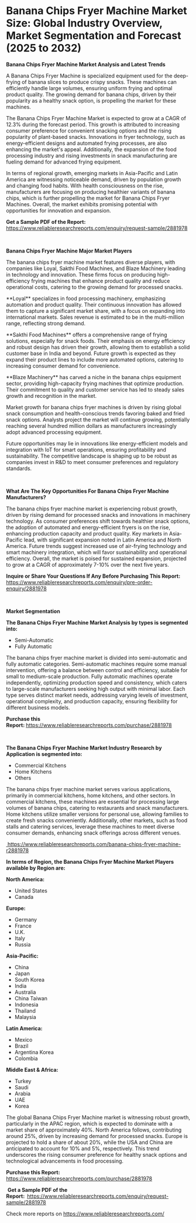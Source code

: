 <p><h1>Banana Chips Fryer Machine Market Size: Global Industry Overview, Market Segmentation and Forecast (2025 to 2032)</h1></p><p><strong>Banana Chips Fryer Machine Market Analysis and Latest Trends</strong></p>
<p><p>A Banana Chips Fryer Machine is specialized equipment used for the deep-frying of banana slices to produce crispy snacks. These machines can efficiently handle large volumes, ensuring uniform frying and optimal product quality. The growing demand for banana chips, driven by their popularity as a healthy snack option, is propelling the market for these machines.</p><p>The Banana Chips Fryer Machine Market is expected to grow at a CAGR of 12.3% during the forecast period. This growth is attributed to increasing consumer preference for convenient snacking options and the rising popularity of plant-based snacks. Innovations in fryer technology, such as energy-efficient designs and automated frying processes, are also enhancing the market's appeal. Additionally, the expansion of the food processing industry and rising investments in snack manufacturing are fueling demand for advanced frying equipment.</p><p>In terms of regional growth, emerging markets in Asia-Pacific and Latin America are witnessing noticeable demand, driven by population growth and changing food habits. With health consciousness on the rise, manufacturers are focusing on producing healthier variants of banana chips, which is further propelling the market for Banana Chips Fryer Machines. Overall, the market exhibits promising potential with opportunities for innovation and expansion.</p></p>
<p><strong>Get a Sample PDF of the Report:&nbsp;</strong> <a href="https://www.reliableresearchreports.com/enquiry/request-sample/2881978?utm_campaign=2737&utm_medium=2&utm_source=Github&utm_content=ia&utm_term=12032025&utm_id=banana-chips-fryer-machine">https://www.reliableresearchreports.com/enquiry/request-sample/2881978</a></p>
<p>&nbsp;</p>
<p><strong>Banana Chips Fryer Machine Major Market Players</strong></p>
<p><p>The banana chips fryer machine market features diverse players, with companies like Loyal, Sakthi Food Machines, and Blaze Machinery leading in technology and innovation. These firms focus on producing high-efficiency frying machines that enhance product quality and reduce operational costs, catering to the growing demand for processed snacks.</p><p>**Loyal** specializes in food processing machinery, emphasizing automation and product quality. Their continuous innovation has allowed them to capture a significant market share, with a focus on expanding into international markets. Sales revenue is estimated to be in the multi-million range, reflecting strong demand.</p><p>**Sakthi Food Machines** offers a comprehensive range of frying solutions, especially for snack foods. Their emphasis on energy efficiency and robust design has driven their growth, allowing them to establish a solid customer base in India and beyond. Future growth is expected as they expand their product lines to include more automated options, catering to increasing consumer demand for convenience.</p><p>**Blaze Machinery** has carved a niche in the banana chips equipment sector, providing high-capacity frying machines that optimize production. Their commitment to quality and customer service has led to steady sales growth and recognition in the market.</p><p>Market growth for banana chips fryer machines is driven by rising global snack consumption and health-conscious trends favoring baked and fried snack options. Analysts project the market will continue growing, potentially reaching several hundred million dollars as manufacturers increasingly adopt advanced processing equipment.</p><p>Future opportunities may lie in innovations like energy-efficient models and integration with IoT for smart operations, ensuring profitability and sustainability. The competitive landscape is shaping up to be robust as companies invest in R&D to meet consumer preferences and regulatory standards.</p></p>
<p>&nbsp;</p>
<p><strong>What Are The Key Opportunities For Banana Chips Fryer Machine Manufacturers?</strong></p>
<p><p>The banana chips fryer machine market is experiencing robust growth, driven by rising demand for processed snacks and innovations in machinery technology. As consumer preferences shift towards healthier snack options, the adoption of automated and energy-efficient fryers is on the rise, enhancing production capacity and product quality. Key markets in Asia-Pacific lead, with significant expansion noted in Latin America and North America. Future trends suggest increased use of air-frying technology and smart machinery integration, which will favor sustainability and operational efficiency. Overall, the market is poised for sustained expansion, projected to grow at a CAGR of approximately 7-10% over the next five years.</p></p>
<p><strong>Inquire or Share Your Questions If Any Before Purchasing This Report:</strong> <a href="https://www.reliableresearchreports.com/enquiry/pre-order-enquiry/2881978?utm_campaign=2737&utm_medium=2&utm_source=Github&utm_content=ia&utm_term=12032025&utm_id=banana-chips-fryer-machine">https://www.reliableresearchreports.com/enquiry/pre-order-enquiry/2881978</a></p>
<p>&nbsp;</p>
<p><strong>Market Segmentation</strong></p>
<p><strong>The Banana Chips Fryer Machine Market Analysis by types is segmented into:</strong></p>
<p><ul><li>Semi-Automatic</li><li>Fully Automatic</li></ul></p>
<p><p>The banana chips fryer machine market is divided into semi-automatic and fully automatic categories. Semi-automatic machines require some manual intervention, offering a balance between control and efficiency, suitable for small to medium-scale production. Fully automatic machines operate independently, optimizing production speed and consistency, which caters to large-scale manufacturers seeking high output with minimal labor. Each type serves distinct market needs, addressing varying levels of investment, operational complexity, and production capacity, ensuring flexibility for different business models.</p></p>
<p><strong>Purchase this Report:&nbsp;</strong><a href="https://www.reliableresearchreports.com/purchase/2881978?utm_campaign=2737&utm_medium=2&utm_source=Github&utm_content=ia&utm_term=12032025&utm_id=banana-chips-fryer-machine">https://www.reliableresearchreports.com/purchase/2881978</a></p>
<p>&nbsp;</p>
<p><strong>The Banana Chips Fryer Machine Market Industry Research by Application is segmented into:</strong></p>
<p><ul><li>Commercial Kitchens</li><li>Home Kitchens</li><li>Others</li></ul></p>
<p><p>The banana chips fryer machine market serves various applications, primarily in commercial kitchens, home kitchens, and other sectors. In commercial kitchens, these machines are essential for processing large volumes of banana chips, catering to restaurants and snack manufacturers. Home kitchens utilize smaller versions for personal use, allowing families to create fresh snacks conveniently. Additionally, other markets, such as food stalls and catering services, leverage these machines to meet diverse consumer demands, enhancing snack offerings across different venues.</p></p>
<p><a href="https://www.reliableresearchreports.com/banana-chips-fryer-machine-r2881978?utm_campaign=2737&utm_medium=2&utm_source=Github&utm_content=ia&utm_term=12032025&utm_id=banana-chips-fryer-machine">&nbsp;https://www.reliableresearchreports.com/banana-chips-fryer-machine-r2881978</a></p>
<p><strong>In terms of Region, the Banana Chips Fryer Machine Market Players available by Region are:</strong></p>
<p>
    <p> <strong> North America: </strong>
        <ul>
            <li>United States</li>
            <li>Canada</li>
        </ul>
        </p> 
    <p> <strong> Europe: </strong>
        <ul>
            <li>Germany</li>
            <li>France</li>
            <li>U.K.</li>
            <li>Italy</li>
            <li>Russia</li>
        </ul>
        </p> 
    <p> <strong> Asia-Pacific: </strong>
        <ul>
            <li>China</li>
            <li>Japan</li>
            <li>South Korea</li>
            <li>India</li>
            <li>Australia</li>
            <li>China Taiwan</li>
            <li>Indonesia</li>
            <li>Thailand</li>
            <li>Malaysia</li>
        </ul>
        </p> 
    <p> <strong> Latin America: </strong>
        <ul>
            <li>Mexico</li>
            <li>Brazil</li>
            <li>Argentina Korea</li>
            <li>Colombia</li>
        </ul>
        </p> 
    <p> <strong> Middle East & Africa: </strong>
        <ul>
            <li>Turkey</li>
            <li>Saudi</li>
            <li>Arabia</li>
            <li>UAE</li>
            <li>Korea</li>
        </ul>
    </p>
    </p>
<p><p>The global Banana Chips Fryer Machine market is witnessing robust growth, particularly in the APAC region, which is expected to dominate with a market share of approximately 40%. North America follows, contributing around 25%, driven by increasing demand for processed snacks. Europe is projected to hold a share of about 20%, while the USA and China are anticipated to account for 10% and 5%, respectively. This trend underscores the rising consumer preference for healthy snack options and technological advancements in food processing.</p></p>
<p><strong>Purchase this Report: </strong><a href="https://www.reliableresearchreports.com/purchase/2881978?utm_campaign=2737&utm_medium=2&utm_source=Github&utm_content=ia&utm_term=12032025&utm_id=banana-chips-fryer-machine">https://www.reliableresearchreports.com/purchase/2881978</a></p>
<p>&nbsp;<strong>Get a Sample PDF of the Report:&nbsp;&nbsp;</strong><a href="https://www.reliableresearchreports.com/enquiry/request-sample/2881978?utm_campaign=2737&utm_medium=2&utm_source=Github&utm_content=ia&utm_term=12032025&utm_id=banana-chips-fryer-machine">https://www.reliableresearchreports.com/enquiry/request-sample/2881978</a></p>
<p><strong></strong></p>
<p>Check more reports on <a href="https://www.reliableresearchreports.com/?utm_campaign=2737&utm_medium=2&utm_source=Github&utm_content=ia&utm_term=12032025&utm_id=banana-chips-fryer-machine">https://www.reliableresearchreports.com/</a></p>